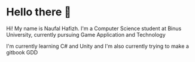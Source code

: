 # Hello there 👋 

Hi! My name is Naufal Hafizh. I'm a Computer Science student at Binus University, currently pursuing Game Application and Technology

I'm currently learning C# and Unity and I'm also currently trying to make a gitbook GDD
